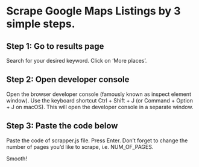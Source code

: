 # Scrape Google Maps Listings by 3 simple steps.
## Step 1: Go to results page
Search for your desired keyword. Click on ‘More places’.

## Step 2: Open developer console
Open the browser developer console (famously known as inspect element window). Use the keyboard shortcut  Ctrl + Shift + J  (or  Command + Option + J  on macOS). This will open the developer console in a separate window.

## Step 3: Paste the code below
Paste the code of scrapper.js file. Press Enter. Don’t forget to change the number of pages you’d like to scrape, i.e. NUM_OF_PAGES.


Smooth!
